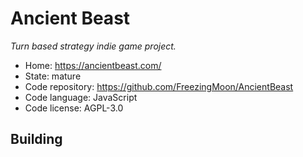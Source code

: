 # Ancient Beast

_Turn based strategy indie game project._

- Home: https://ancientbeast.com/
- State: mature
- Code repository: https://github.com/FreezingMoon/AncientBeast
- Code language: JavaScript
- Code license: AGPL-3.0

## Building


